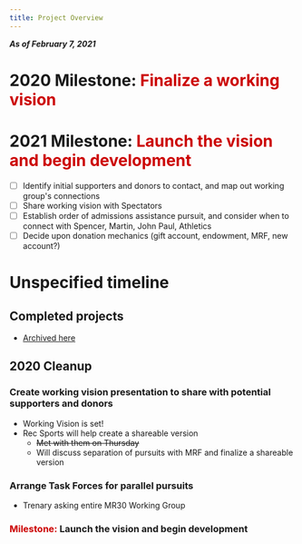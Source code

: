 ```yaml
---
title: Project Overview
---
```

***As of February 7, 2021***

# 2020 Milestone: <span style='color:#cc0000'>Finalize a working vision</span>
# 2021 Milestone: <span style='color:#cc0000'>Launch the vision and begin development</span>
- [ ] Identify initial supporters and donors to contact, and map out working group's connections
- [ ] Share working vision with Spectators
- [ ] Establish order of admissions assistance pursuit, and consider when to connect with Spencer, Martin, John Paul, Athletics
- [ ] Decide upon donation mechanics (gift account, endowment, MRF, new account?)

# Unspecified timeline
## Completed projects
- [Archived here](/completed.md)

## 2020 Cleanup
### Create working vision presentation to share with potential supporters and donors
- Working Vision is set!
- Rec Sports will help create a shareable version
  - ~~Met with them on Thursday~~
  - Will discuss separation of pursuits with MRF and finalize a shareable version

### Arrange Task Forces for parallel pursuits
- Trenary asking entire MR30 Working Group

### <span style='color:#cc0000'>Milestone:</span> **Launch the vision and begin development**
